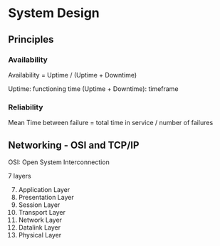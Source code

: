 # System Design

## Principles

### Availability

Availability = Uptime / (Uptime + Downtime)

Uptime: functioning time
(Uptime + Downtime): timeframe

### Reliability

Mean Time between failure = total time in service / number of failures

## Networking - OSI and TCP/IP

OSI: Open System Interconnection

7 layers

7. Application Layer
6. Presentation Layer
5. Session Layer
4. Transport Layer
3. Network Layer
2. Datalink Layer
1. Physical Layer
